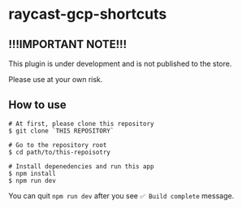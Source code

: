 # raycast-gcp-shortcuts

## !!!IMPORTANT NOTE!!!
This plugin is under development and is not published to the store.

Please use at your own risk.

## How to use
```
# At first, please clone this repository
$ git clone `THIS REPOSITORY`

# Go to the repository root
$ cd path/to/this-repoisotry

# Install depenedencies and run this app
$ npm install
$ npm run dev
```

You can quit `npm run dev` after you see `✅ Build complete` message.
